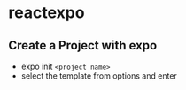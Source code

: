 # reactexpo

## Create a Project with expo

* expo init `<project name>`
* select the template from options and enter
